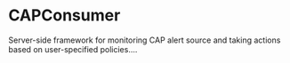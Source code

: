 CAPConsumer
===========

Server-side framework for monitoring CAP alert source and taking actions based on user-specified policies....
